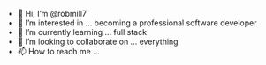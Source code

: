 - 👋 Hi, I’m @robmill7
- 👀 I’m interested in ... becoming a professional software developer
- 🌱 I’m currently learning ... full stack
- 💞️ I’m looking to collaborate on ... everything
- 📫 How to reach me ...

<!---
robmill7/robmill7 is a ✨ special ✨ repository because its `README.md` (this file) appears on your GitHub profile.
You can click the Preview link to take a look at your changes.
--->
